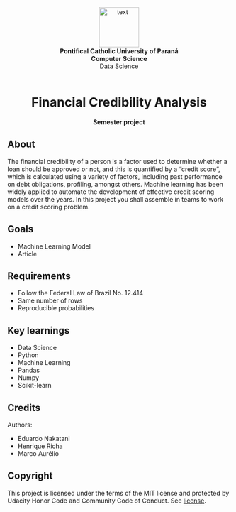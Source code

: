 <div align="center">
  <img alt="text" height="90px" src="https://i.imgur.com/q70WAOk_d.webp?maxwidth=760&fidelity=grand"> <br>
  <b>Pontifical Catholic University of Paraná</b> <br>
  <b>Computer Science</b> <br>
  Data Science <br>
</div>
<br>
<h1 align="center">Financial Credibility Analysis</h1>
<p align="center"><strong>Semester project</strong>

<br/>

<h2>About</h2>
The financial credibility of a person is a factor used to determine whether a loan should be approved or not, and this is quantified by a “credit score”, which is calculated using a variety of factors, including past performance on debt obligations, profiling, amongst others. Machine learning has been widely applied to automate the development of effective credit scoring models over the years. In this project you shall assemble in teams to work on a credit scoring problem.

<h2>Goals</h2>

- Machine Learning Model
- Article

<h2>Requirements</h2>

- Follow the Federal Law of Brazil No. 12.414
- Same number of rows
- Reproducible probabilities

<h2>Key learnings</h2>

- Data Science
- Python
- Machine Learning
- Pandas
- Numpy
- Scikit-learn

<!--
<h2>Installation</h2>

1. Download this project as zip and extract it
2. Import it in Android Studio
3. Sync Gradle and run on your device/emulator

Or use <a href="https://github.com/cesarferreira/dryrun" target="_blank">`dryrun`</a> by <a href="https://github.com/cesarferreira" target="_blank">@CesarFerreira</a>

<h2>Contributing</h2>
Mention pull requests. Link to an example and/or put it down here

<h2>Project status</h2>
Insert here
-->

<h2>Credits</h2>

Authors: 
- Eduardo Nakatani
- Henrique Richa
- Marco Aurélio

<h2>Copyright</h2>
This project is licensed under the terms of the MIT license and protected by Udacity Honor Code and Community Code of Conduct. See <a href="LICENSE.md">license</a>.
